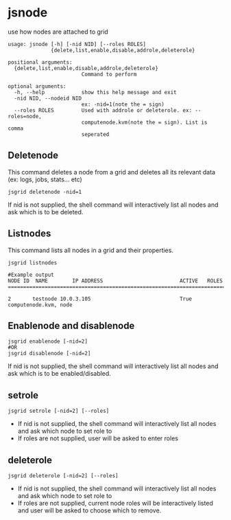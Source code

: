 jsnode
======

use how nodes are attached to grid

~~~~ {.sourceCode .python}
usage: jsnode [-h] [-nid NID] [--roles ROLES]
              {delete,list,enable,disable,addrole,deleterole}

positional arguments:
  {delete,list,enable,disable,addrole,deleterole}
                        Command to perform

optional arguments:
  -h, --help            show this help message and exit
  -nid NID, --nodeid NID
                        ex: -nid=1(note the = sign)
  --roles ROLES         Used with addrole or deleterole. ex: --roles=node,
                        computenode.kvm(note the = sign). List is comma
                        seperated
~~~~

Deletenode
----------

This command deletes a node from a grid and deletes all its relevant
data (ex: logs, jobs, stats... etc)

~~~~ {.sourceCode .python}
jsgrid deletenode -nid=1
~~~~

If nid is not supplied, the shell command will interactively list all
nodes and ask which is to be deleted.

Listnodes
---------

This command lists all nodes in a grid and their properties.

~~~~ {.sourceCode .python}
jsgrid listnodes

#Example output
NODE ID  NAME        IP ADDRESS                         ACTIVE   ROLES                    
=============================================================================================

2       testnode 10.0.3.105                             True     computenode.kvm, node
~~~~

Enablenode and disablenode
--------------------------

~~~~ {.sourceCode .python}
jsgrid enablenode [-nid=2]
#OR
jsgrid disablenode [-nid=2]
~~~~

If nid is not supplied, the shell command will interactively list all
nodes and ask which is to be enabled/disabled.

setrole
-------

~~~~ {.sourceCode .python}
jsgrid setrole [-nid=2] [--roles]
~~~~

-   If nid is not supplied, the shell command will interactively list
    all nodes and ask which node to set role to
-   If roles are not supplied, user will be asked to enter roles

deleterole
----------

~~~~ {.sourceCode .python}
jsgrid deleterole [-nid=2] [--roles]
~~~~

-   If nid is not supplied, the shell command will interactively list
    all nodes and ask which node to set role to
-   If roles are not supplied, current node roles will be interactively
    listed and user will be asked to choose which to remove.

